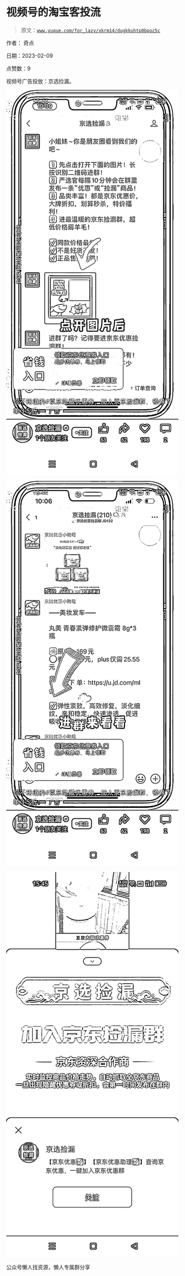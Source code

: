 # 视频号的淘宝客投流

> 原文：[`www.yuque.com/for_lazy/xkrm14/dugkkuhtp0bpoz5c`](https://www.yuque.com/for_lazy/xkrm14/dugkkuhtp0bpoz5c)



作者： 奇点



日期：2023-02-09



点赞数：9



视频号广告投放：京选捡漏。



![](img/a3c78917471c45ba5e4a9fedfe5b9eec.png)  

![](img/3f9935e89baee92ebb3015d4fba61c7c.png)  

![](img/a7bf7e89504d6eec43ffc9aa37f91f6d.png)  

公众号懒人找资源，懒人专属群分享

</ne-p></ne-p></ne-p>